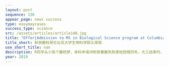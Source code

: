```yaml
---
layout: post
sequence: 136
appear_page: news success
type: easymaycases
success_type: science
src: /assets/articles/article148.jpg
title: "Offer|Admission to MS in Biological Science program at Columbia University"
title_short: 斩获藤校哥伦比亚大学生物科学硕士录取
use_short_title: nan
description: R同学从小有个藤校梦，本科申请冲刺常春藤失败使他抱憾四年。大三结束时，R同学手握着3.3+GPA的成绩单，相对无言。”以前走进藤校是理想，现在圆梦藤校彻底变成空想。”在朋友的鼓励下，他找到易美教育，希望最后拯救自己的梦想，不至于沦为白日梦。
year: 2019
---
```


